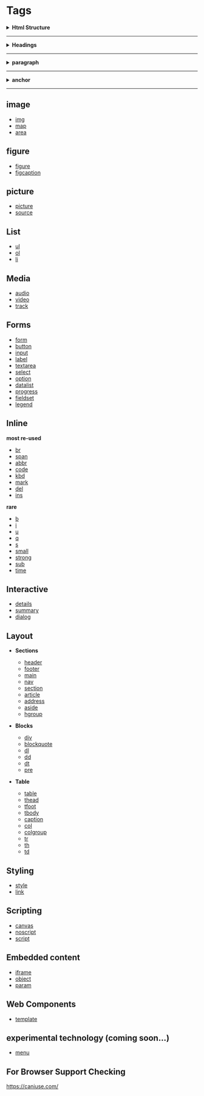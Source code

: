 # Tags

<details>
    <summary><b>Html Structure</b></summary>
    <br/>
    <a href="https://developer.mozilla.org/en-US/docs/Web/HTML/Element/html">html</a>
    <p>about tag</p>
    <br/>
    <a href="https://developer.mozilla.org/en-US/docs/Web/HTML/Element/head">head</a>
    <p>about tag</p>
    <br/>
    <a href="https://developer.mozilla.org/en-US/docs/Web/HTML/Element/title">title</a>
    <p>about tag</p>
    <br/>
    <a href="https://developer.mozilla.org/en-US/docs/Web/HTML/Element/body">body</a>
    <p>about tag</p>
    <br/>
    <a href="https://developer.mozilla.org/en-US/docs/Web/HTML/Element/base">base</a>
    <p>about tag</p>
    <br/>
    <a href="https://developer.mozilla.org/en-US/docs/Web/HTML/Element/meta">meta</a>
    <p>about tag</p>
</details>

---

<details>
    <summary><b>Headings</b></summary>
    <br/>
    <a href="https://developer.mozilla.org/en-US/docs/Web/HTML/Element/Heading_Elements">h1-h6</a>
    <p>about tag</p>
    <br/>
</details>

---

<details>
    <summary><b>paragraph</b></summary>
    <br/>
    <a href="https://developer.mozilla.org/en-US/docs/Web/HTML/Element/p">p</a>
    <p>about tag</p>
    <br/>
</details>

---

<details>
    <summary><b>anchor</b></summary>
    <br/>
    <a href="https://developer.mozilla.org/en-US/docs/Web/HTML/Element/a">a</a>
    <p>about tag</p>
    <br/>
</details>

---

## image

- [img](https://developer.mozilla.org/en-US/docs/Web/HTML/Element/img)
- [map](https://developer.mozilla.org/en-US/docs/Web/HTML/Element/map)
- [area](https://developer.mozilla.org/en-US/docs/Web/HTML/Element/area)

## figure

- [figure](https://developer.mozilla.org/en-US/docs/Web/HTML/Element/figure)
- [figcaption](https://developer.mozilla.org/en-US/docs/Web/HTML/Element/figcaption)

## picture

- [picture](https://developer.mozilla.org/en-US/docs/Web/HTML/Element/picture)
- [source](https://developer.mozilla.org/en-US/docs/Web/HTML/Element/source)

## List

- [ul](https://developer.mozilla.org/en-US/docs/Web/HTML/Element/ul)
- [ol](https://developer.mozilla.org/en-US/docs/Web/HTML/Element/ol)
- [li](https://developer.mozilla.org/en-US/docs/Web/HTML/Element/li)

## Media

- [audio](https://developer.mozilla.org/en-US/docs/Web/HTML/Element/audio)
- [video](https://developer.mozilla.org/en-US/docs/Web/HTML/Element/video)
- [track](https://developer.mozilla.org/en-US/docs/Web/HTML/Element/track)

## Forms

- [form](https://developer.mozilla.org/en-US/docs/Web/HTML/Element/form)
- [button](https://developer.mozilla.org/en-US/docs/Web/HTML/Element/button)
- [input](https://developer.mozilla.org/en-US/docs/Web/HTML/Element/input)
- [label](https://developer.mozilla.org/en-US/docs/Web/HTML/Element/label)
- [textarea](https://developer.mozilla.org/en-US/docs/Web/HTML/Element/textarea)
- [select](https://developer.mozilla.org/en-US/docs/Web/HTML/Element/select)
- [option](https://developer.mozilla.org/en-US/docs/Web/HTML/Element/option)
- [datalist](https://developer.mozilla.org/en-US/docs/Web/HTML/Element/datalist)
- [progress](https://developer.mozilla.org/en-US/docs/Web/HTML/Element/progress)
- [fieldset](https://developer.mozilla.org/en-US/docs/Web/HTML/Element/fieldset)
- [legend](https://developer.mozilla.org/en-US/docs/Web/HTML/Element/legend)

## Inline

**most re-used**

- [br](https://developer.mozilla.org/en-US/docs/Web/HTML/Element/br)
- [span](https://developer.mozilla.org/en-US/docs/Web/HTML/Element/span)
- [abbr](https://developer.mozilla.org/en-US/docs/Web/HTML/Element/abbr)
- [code](https://developer.mozilla.org/en-US/docs/Web/HTML/Element/code)
- [kbd](https://developer.mozilla.org/en-US/docs/Web/HTML/Element/kbd)
- [mark](https://developer.mozilla.org/en-US/docs/Web/HTML/Element/mark)
- [del](https://developer.mozilla.org/en-US/docs/Web/HTML/Element/del)
- [ins](https://developer.mozilla.org/en-US/docs/Web/HTML/Element/ins)

**rare**

- [b](https://developer.mozilla.org/en-US/docs/Web/HTML/Element/b)
- [i](https://developer.mozilla.org/en-US/docs/Web/HTML/Element/i)
- [u](https://developer.mozilla.org/en-US/docs/Web/HTML/Element/u)
- [q](https://developer.mozilla.org/en-US/docs/Web/HTML/Element/q)
- [s](https://developer.mozilla.org/en-US/docs/Web/HTML/Element/s)
- [small](https://developer.mozilla.org/en-US/docs/Web/HTML/Element/small)
- [strong](https://developer.mozilla.org/en-US/docs/Web/HTML/Element/strong)
- [sub](https://developer.mozilla.org/en-US/docs/Web/HTML/Element/sub)
- [time](https://developer.mozilla.org/en-US/docs/Web/HTML/Element/time)

## Interactive

- [details](https://developer.mozilla.org/en-US/docs/Web/HTML/Element/details)
- [summary](https://developer.mozilla.org/en-US/docs/Web/HTML/Element/summary)
- [dialog](https://developer.mozilla.org/en-US/docs/Web/HTML/Element/dialog)

## Layout

- **Sections**

  - [header](https://developer.mozilla.org/en-US/docs/Web/HTML/Element/header)
  - [footer](https://developer.mozilla.org/en-US/docs/Web/HTML/Element/footer)
  - [main](https://developer.mozilla.org/en-US/docs/Web/HTML/Element/main)
  - [nav](https://developer.mozilla.org/en-US/docs/Web/HTML/Element/nav)
  - [section](https://developer.mozilla.org/en-US/docs/Web/HTML/Element/section)
  - [article](https://developer.mozilla.org/en-US/docs/Web/HTML/Element/article)
  - [address](https://developer.mozilla.org/en-US/docs/Web/HTML/Element/address)
  - [aside](https://developer.mozilla.org/en-US/docs/Web/HTML/Element/aside)
  - [hgroup](https://developer.mozilla.org/en-US/docs/Web/HTML/Element/hgroup)

- **Blocks**

  - [div](https://developer.mozilla.org/en-US/docs/Web/HTML/Element/div)
  - [blockquote](https://developer.mozilla.org/en-US/docs/Web/HTML/Element/blockquote)
  - [dl](https://developer.mozilla.org/en-US/docs/Web/HTML/Element/dl)
  - [dd](https://developer.mozilla.org/en-US/docs/Web/HTML/Element/dd)
  - [dt](https://developer.mozilla.org/en-US/docs/Web/HTML/Element/dt)
  - [pre](https://developer.mozilla.org/en-US/docs/Web/HTML/Element/pre)

- **Table**

  - [table](https://developer.mozilla.org/en-US/docs/Web/HTML/Element/table)
  - [thead](https://developer.mozilla.org/en-US/docs/Web/HTML/Element/thead)
  - [tfoot](https://developer.mozilla.org/en-US/docs/Web/HTML/Element/tfoot)
  - [tbody](https://developer.mozilla.org/en-US/docs/Web/HTML/Element/tbody)
  - [caption](https://developer.mozilla.org/en-US/docs/Web/HTML/Element/caption)
  - [col](https://developer.mozilla.org/en-US/docs/Web/HTML/Element/col)
  - [colgroup](https://developer.mozilla.org/en-US/docs/Web/HTML/Element/colgroup)
  - [tr](https://developer.mozilla.org/en-US/docs/Web/HTML/Element/tr)
  - [th](https://developer.mozilla.org/en-US/docs/Web/HTML/Element/th)
  - [td](https://developer.mozilla.org/en-US/docs/Web/HTML/Element/td)

## Styling

- [style](https://developer.mozilla.org/en-US/docs/Web/HTML/Element/style)
- [link](https://developer.mozilla.org/en-US/docs/Web/HTML/Element/link)

## Scripting

- [canvas](https://developer.mozilla.org/en-US/docs/Web/HTML/Element/canvas)
- [noscript](https://developer.mozilla.org/en-US/docs/Web/HTML/Element/noscript)
- [script](https://developer.mozilla.org/en-US/docs/Web/HTML/Element/script)

## Embedded content

- [iframe](https://developer.mozilla.org/en-US/docs/Web/HTML/Element/iframe)
- [object](https://developer.mozilla.org/en-US/docs/Web/HTML/Element/object)
- [param](https://developer.mozilla.org/en-US/docs/Web/HTML/Element/param)

## Web Components

- [template](https://developer.mozilla.org/en-US/docs/Web/HTML/Element/template)

## experimental technology (coming soon...)

- [menu](https://developer.mozilla.org/en-US/docs/Web/HTML/Element/menu)

## For Browser Support Checking

https://caniuse.com/
